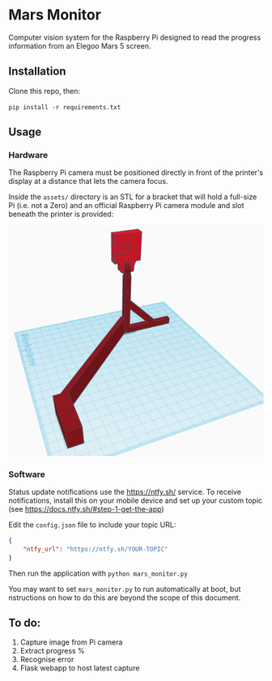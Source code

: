 # Mars Monitor

Computer vision system for the Raspberry Pi designed to read the progress information from an Elegoo Mars 5 screen.

## Installation

Clone this repo, then:

`pip install -r requirements.txt`

## Usage

### Hardware

The Raspberry Pi camera must be positioned directly in front of the printer's display at a distance that lets the camera focus.

Inside the `assets/` directory is an STL for a bracket that will hold a full-size Pi (i.e. not a Zero) and an official Raspberry Pi camera module and slot beneath the printer is provided:

![3D model of the bracket described above](https://github.com/PangolinPaw/MarsMonitor/blob/main/assets/bracket_render.png?raw=true)


### Software

Status update notifications use the https://ntfy.sh/ service. To receive notifications, install this on your mobile device and set up your custom topic (see https://docs.ntfy.sh/#step-1-get-the-app)

Edit the `config.json` file to include your topic URL:

```json
{
    "ntfy_url": "https://ntfy.sh/YOUR-TOPIC"
}
```

Then run the application with `python mars_monitor.py`

You may want to set `mars_monitor.py` to run automatically at boot, but nstructions on how to do this are beyond the scope of this document.


## To do:

1. Capture image from Pi camera
2. Extract progress %
3. Recognise error
4. Flask webapp to host latest capture

